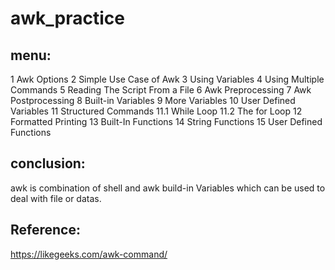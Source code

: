 # awk_practice

## menu:
1 Awk Options
2 Simple Use Case of Awk
3 Using Variables
4 Using Multiple Commands
5 Reading The Script From a File
6 Awk Preprocessing
7 Awk Postprocessing
8 Built-in Variables
9 More Variables
10 User Defined Variables
11 Structured Commands
11.1 While Loop
11.2 The for Loop
12 Formatted Printing
13 Built-In Functions
14 String Functions
15 User Defined Functions

## conclusion:
awk is combination of shell and awk build-in Variables which can be used to
deal with file or datas.

## Reference:
https://likegeeks.com/awk-command/
